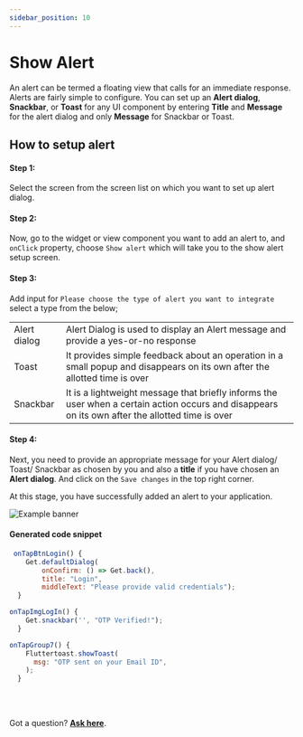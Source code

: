 ```yaml
---
sidebar_position: 10
---
```


# Show Alert

An alert can be termed a floating view that calls for an immediate response. Alerts are fairly simple to configure.
You can set up an **Alert dialog**, **Snackbar**, or **Toast** for any UI component by entering **Title** and **Message** for the alert dialog and only **Message** for Snackbar or Toast.

## How to setup alert

#### **Step 1:** 
Select the screen from the screen list on which you want to set up alert dialog.

#### **Step 2:** 
Now, go to the widget or view component you want to add an alert to, and `onClick` property, choose `Show alert` which will take you to the show alert setup screen.

#### **Step 3:** 
Add input for `Please choose the type of alert you want to integrate` select a type from the below;
<table className="table-key">
  <tbody>
    <tr>
      <td>Alert dialog</td>
      <td>Alert Dialog is used to display an Alert message and provide a yes-or-no response</td>
    </tr>
    <tr>
      <td>Toast</td>
      <td>It provides simple feedback about an operation in a small popup and disappears on its own after the allotted time is over</td>
    </tr>
    <tr>
      <td>Snackbar</td>
      <td>It is a lightweight message that briefly informs the user when a certain action occurs and disappears on its own after the allotted time is over</td>
    </tr>
  </tbody>
</table>

#### **Step 4:** 
Next, you need to provide an appropriate message for your Alert dialog/ Toast/ Snackbar as chosen by you and also a **title** if you have chosen an **Alert dialog**. And click on the `Save changes` in the top right corner.

At this stage, you have successfully added an alert to your application.

![Example banner](./images/Show-alert.gif)



#### Generated code snippet



```js title="alertDialog.dart"
 onTapBtnLogin() {
    Get.defaultDialog(
        onConfirm: () => Get.back(),
        title: "Login",
        middleText: "Please provide valid credentials");
  }
```

```js title="snackBar.dart"
onTapImgLogIn() {
    Get.snackbar('', "OTP Verified!");
  }
```

```js title="alertToast.dart"
onTapGroup7() {
    Fluttertoast.showToast(
      msg: "OTP sent on your Email ID",
    );
  }
```

<br/>
<br/>

Got a question? [**Ask here**](https://discord.com/invite/rFMnCG5MZ7).
